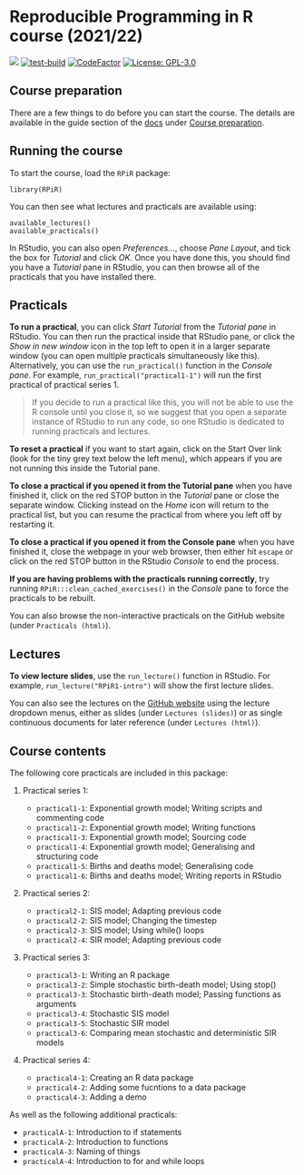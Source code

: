 # Reproducible Programming in R course (2021/22)

[![](https://img.shields.io/badge/docs-RPIR-blue)][docs]
[![test-build](https://github.com/IBAHCM/RPiR/workflows/R-CMD-check/badge.svg?=1)](https://github.com/IBAHCM/RPiR/actions)
[![CodeFactor](https://www.codefactor.io/repository/github/IBAHCM/RPiR/badge)](https://www.codefactor.io/repository/github/IBAHCM/RPiR)
[![License: GPL-3.0](https://img.shields.io/badge/license-GPL--3+-brightgreen)](https://opensource.org/licenses/GPL-3.0)

## Course preparation

There are a few things to do before you can start the course.
The details are available in the guide section of the
[docs][docs] under [Course preparation][prep].

## Running the course

To start the course, load the `RPiR` package:

```{R}
library(RPiR)
```

You can then see what lectures and practicals are available using:

```{R}
available_lectures()
available_practicals()
```

In RStudio, you can also open *Preferences...*, choose *Pane Layout*, and
tick the box for *Tutorial* and click *OK*. Once you have done this, you
should find you have a *Tutorial* pane in RStudio, you can then browse all of
the practicals that you have installed there.

## Practicals

**To run a practical**, you can click *Start Tutorial* from the *Tutorial
pane* in RStudio. You can then run the practical inside that RStudio pane, or
click the *Show in new window* icon in the top left to open it in a larger
separate window (you can open multiple practicals simultaneously like this).
Alternatively, you can use the `run_practical()` function in the *Console
pane*. For example, `run_practical("practical1-1")` will run the first
practical of practical series 1.

> If you decide to run a practical like this, you will not be able to use the R
  console until you close it, so we suggest that you open a separate instance of
  RStudio to run any code, so one RStudio is dedicated to running practicals and
  lectures.

**To reset a practical** if you want to start again, click on the Start Over
link (look for the tiny grey text below the left menu), which appears if you
are not running this inside the Tutorial pane.

**To close a practical if you opened it from the Tutorial pane** when you have
finished it, click on the red STOP button in the *Tutorial* pane or close the
separate window. Clicking instead on the *Home* icon will return to the
practical list, but you can resume the practical from where you left off by
restarting it.

**To close a practical if you opened it from the Console pane** when you have
finished it, close the webpage in your web browser, then either hit `escape` or
click on the red STOP button in the RStudio *Console* to end the process.

**If you are having problems with the practicals running correctly**, try
running `RPiR:::clean_cached_exercises()` in the *Console* pane to force the
practicals to be rebuilt.

You can also browse the non-interactive practicals on the GitHub website
(under `Practicals (html)`).

## Lectures

**To view lecture slides**, use the `run_lecture()` function in RStudio. For
example, `run_lecture("RPiR1-intro")` will show the first lecture slides.

You can also see the lectures on the [GitHub website][docs] using the lecture
dropdown menus, either as slides (under `Lectures (slides)`) or as single
continuous documents for later reference (under `Lectures (html)`).

## Course contents

The following core practicals are included in this package:

1. Practical series 1:

   * `practical1-1`: Exponential growth model; Writing scripts and commenting code
   * `practical1-2`: Exponential growth model; Writing functions
   * `practical1-3`: Exponential growth model; Sourcing code
   * `practical1-4`: Exponential growth model; Generalising and structuring code
   * `practical1-5`: Births and deaths model; Generalising code
   * `practical1-6`: Births and deaths model; Writing reports in RStudio

2. Practical series 2:

   * `practical2-1`: SIS model; Adapting previous code
   * `practical2-2`: SIS model; Changing the timestep
   * `practical2-3`: SIS model; Using while() loops
   * `practical2-4`: SIR model; Adapting previous code

3. Practical series 3:

   * `practical3-1`: Writing an R package
   * `practical3-2`: Simple stochastic birth-death model; Using stop()
   * `practical3-3`: Stochastic birth-death model; Passing functions as arguments
   * `practical3-4`: Stochastic SIS model
   * `practical3-5`: Stochastic SIR model
   * `practical3-6`: Comparing mean stochastic and deterministic SIR models

3. Practical series 4:

   * `practical4-1`: Creating an R data package
   * `practical4-2`: Adding some fucntions to a data package
   * `practical4-3`: Adding a demo

As well as the following additional practicals:

   * `practicalA-1`: Introduction to if statements
   * `practicalA-2`: Introduction to functions
   * `practicalA-3`: Naming of things
   * `practicalA-4`: Introduction to for and while loops

[prep]: https://ibahcm.github.io/RPiR/articles/pages/preparation.html
[docs]: https://ibahcm.github.io/RPiR

